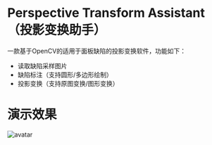 # Perspective Transform Assistant （投影变换助手）
一款基于OpenCV的适用于面板缺陷的投影变换软件，功能如下：
- 读取缺陷采样图片
- 缺陷标注（支持圆形/多边形绘制）
- 投影变换（支持原图变换/图形变换）
# 演示效果
![avatar](/example.gif)

